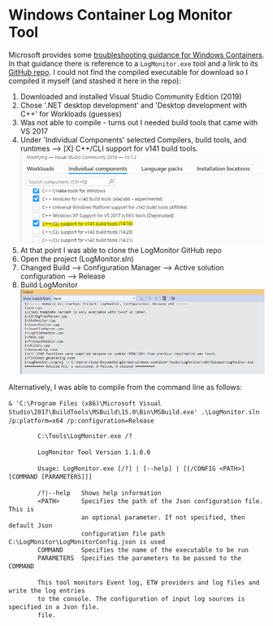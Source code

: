 # Windows Container Log Monitor Tool

Microsoft provides some [troubleshooting guidance for Windows Containers](https://docs.microsoft.com/en-us/virtualization/windowscontainers/troubleshooting).  In that guidance there is reference to a ```LogMonitor.exe``` tool and a link to its [GitHub repo](https://github.com/microsoft/windows-container-tools/tree/master/LogMonitor).  I could not find the compiled executable for download so I compiled it myself (and stashed it here in the repo):

1. Downloaded and installed Visual Studio Community Edition (2019)
1. Chose '.NET desktop development' and 'Desktop development with C++' for Workloads (guesses)
1. Was not able to compile - turns out I needed build tools that came with VS 2017
1. Under 'Individual Components' selected Compilers, build tools, and runtimes --> [X] C++/CLI support for v141 build tools.
![Visual Studio 2017 Build Tools - needed to Compile](./images/vs2017-build-tools.png)
1. At that point I was able to clone the LogMonitor GitHub repo
1. Open the project (LogMonitor.sln)
1. Changed Build --> Configuration Manager --> Active solution configuration --> Release
1. Build LogMonitor
![Visual Studio 2017 Build Tools - needed to Compile](./images/log-monitor-build-output.png)

Alternatively, I was able to compile from the command line as follows:

```& 'C:\Program Files (x86)\Microsoft Visual Studio\2017\BuildTools\MSBuild\15.0\Bin\MSBuild.exe' .\LogMonitor.sln /p:platform=x64 /p:configuration=Release```

```
        C:\Tools\LogMonitor.exe /?

        LogMonitor Tool Version 1.1.0.0

        Usage: LogMonitor.exe [/?] | [--help] | [[/CONFIG <PATH>][COMMAND [PARAMETERS]]]

        /?|--help   Shows help information
        <PATH>      Specifies the path of the Json configuration file. This is
                    an optional parameter. If not specified, then default Json
                    configuration file path C:\LogMonitor\LogMonitorConfig.json is used
        COMMAND     Specifies the name of the executable to be run
        PARAMETERS  Specifies the parameters to be passed to the COMMAND

        This tool monitors Event log, ETW providers and log files and write the log entries
        to the console. The configuration of input log sources is specified in a Json file.
        file.
```